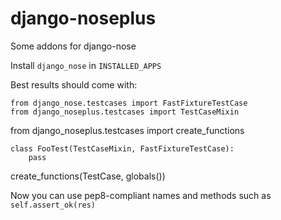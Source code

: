 django-noseplus
===============

Some addons for django-nose

Install ``django_nose`` in ``INSTALLED_APPS``

Best results should come with:

	from django_nose.testcases import FastFixtureTestCase
	from django_noseplus.testcases import TestCaseMixin
  from django_noseplus.testcases import create_functions

	class FooTest(TestCaseMixin, FastFixtureTestCase):
		pass

  create_functions(TestCase, globals())

Now you can use pep8-compliant names and methods such as ``self.assert_ok(res)``


